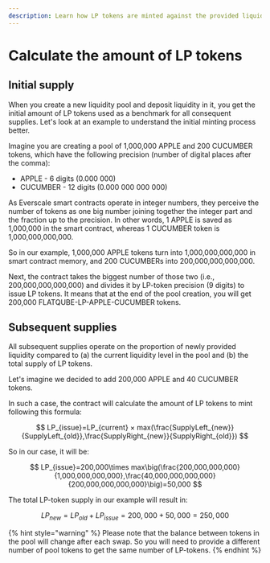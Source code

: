 ```yaml
---
description: Learn how LP tokens are minted against the provided liquidity
---
```


# Calculate the amount of LP tokens

## Initial supply

When you create a new liquidity pool and deposit liquidity in it, you get the initial amount of LP tokens used as a benchmark for all consequent supplies. Let's look at an example to understand the initial minting process better.

Imagine you are creating a pool of 1,000,000 APPLE and 200 CUCUMBER tokens, which have the following precision (number of digital places after the comma):

* APPLE - 6 digits (0.000 000)
* CUCUMBER - 12 digits (0.000 000 000 000)

As Everscale smart contracts operate in integer numbers, they perceive the number of tokens as one big number joining together the integer part and the fraction up to the precision. In other words, 1 APPLE is saved as 1,000,000 in the smart contract, whereas 1 CUCUMBER token is 1,000,000,000,000.

So in our example, 1,000,000 APPLE tokens turn into 1,000,000,000,000 in smart contract memory, and 200 CUCUMBERs into 200,000,000,000,000.

Next, the contract takes the biggest number of those two (i.e., 200,000,000,000,000) and divides it by LP-token precision (9 digits) to issue LP tokens. It means that at the end of the pool creation, you will get 200,000 FLATQUBE-LP-APPLE-CUCUMBER tokens.

## Subsequent supplies

All subsequent supplies operate on the proportion of newly provided liquidity compared to (a) the current liquidity level in the pool and (b) the total supply of LP tokens.

Let's imagine we decided to add 200,000 APPLE and 40 CUCUMBER tokens.&#x20;

In such a case, the contract will calculate the amount of LP tokens to mint following this formula:

$$
LP_{issue}=LP_{current} × max(\frac{SupplyLeft_{new}}{SupplyLeft_{old}},\frac{SupplyRight_{new}}{SupplyRight_{old}})
$$

So in our case, it will be:

$$
LP_{issue}=200,000\times max\big(\frac{200,000,000,000}{1,000,000,000,000},\frac{40,000,000,000,000}{200,000,000,000,000}\big)=50,000
$$

The total LP-token supply in our example will result in:

$$
LP_{new}=LP_{old}+LP_{issue}=200,000+50,000=250,000
$$

{% hint style="warning" %}
Please note that the balance between tokens in the pool will change after each swap. So you will need to provide a different number of pool tokens to get the same number of LP-tokens.
{% endhint %}
